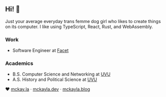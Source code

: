 ## Hi! 🌷

Just your average everyday trans femme dog girl who likes to create things on its computer. I like using TypeScript, React, Rust, and WebAssembly.

### Work

-   Software Engineer at [Facet][work]

### Academics

-   B.S. Computer Science and Networking at [UVU][uvu]
-   A.S. History and Political Science at [UVU][uvu]

&hearts; [mckay.la][portfolio] &middot; [mckayla.dev][dev] &middot; [mckayla.blog][blog]

[portfolio]: https://mckay.la "Portfolio"
[dev]: https://mckayla.dev "Whatever I feel like"
[blog]: https://mckayla.blog "A blog maybe"
[uvu]: https://uvu.edu "Utah Valley University"
[work]: https://facet.ai "Facet"
